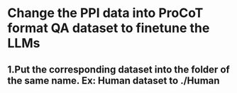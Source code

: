 # Change the PPI data into ProCoT format QA dataset to finetune the LLMs

## 1.Put the corresponding dataset into the folder of the same name. Ex: Human dataset to ./Human
